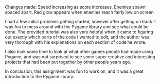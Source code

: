 Changes made: Speed increasing as score increases,
              Enemies spawn spaced apart,
              Red glow appears when enemies reach fairly low on screen

I had a few initial problems getting started, however after getting on track it was fun to mess around with the Pygame library and see what could be done. The provided tutorial was also very helpful when it came to figuring out exactly which parts of the code I wanted to edit, and the author was very thorough with his explanations on each section of code he wrote.

I also took some time to look at what other games people had made using Pygame, and was not surprised to see some super creative and interesting projects that had been put together by other people years ago.

In conclusion, this assignment was fun to work on, and it was a great introduction to the Pygame library.